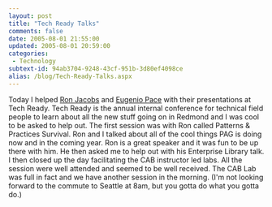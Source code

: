 ```yaml
---
layout: post
title: "Tech Ready Talks"
comments: false
date: 2005-08-01 21:55:00
updated: 2005-08-01 20:59:00
categories:
 - Technology
subtext-id: 94ab3704-9248-43cf-951b-3d80ef4098ce
alias: /blog/Tech-Ready-Talks.aspx
---
```



Today I helped [Ron Jacobs](http://www.ronjacobs.com/) and [Eugenio Pace](http://blogs.msdn.com/eugeniop/) with their presentations at Tech Ready. Tech Ready is the annual internal conference for technical field people to learn about all the new stuff going on in Redmond and I was cool to be asked to help out. The first session was with Ron called Patterns & Practices Survival. Ron and I talked about all of the cool things PAG is doing now and in the coming year. Ron is a great speaker and it was fun to be up there with him. He then asked me to help out with his Enterprise Library talk. I then closed up the day facilitating the CAB instructor led labs. All the session were well attended and seemed to be well received. The CAB Lab was full in fact and we have another session in the morning. (I'm not looking forward to the commute to Seattle at 8am, but you gotta do what you gotta do.) 
